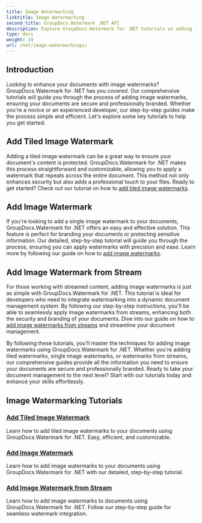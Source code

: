 ```yaml
---
title: Image Watermarking
linktitle: Image Watermarking
second_title: GroupDocs.Watermark .NET API
description: Explore GroupDocs.Watermark for .NET tutorials on adding image watermarks. Learn step-by-step methods to enhance your document's security and branding.
type: docs
weight: 24
url: /net/image-watermarkings/
---
```

## Introduction

Looking to enhance your documents with image watermarks? GroupDocs.Watermark for .NET has you covered. Our comprehensive tutorials will guide you through the process of adding image watermarks, ensuring your documents are secure and professionally branded. Whether you're a novice or an experienced developer, our step-by-step guides make the process simple and efficient. Let's explore some key tutorials to help you get started.

## Add Tiled Image Watermark
Adding a tiled image watermark can be a great way to ensure your document's content is protected. GroupDocs.Watermark for .NET makes this process straightforward and customizable, allowing you to apply a watermark that repeats across the entire document. This method not only enhances security but also adds a professional touch to your files. Ready to get started? Check out our tutorial on how to [add tiled image watermarks](./add-tiled-image-watermark/).

## Add Image Watermark
If you're looking to add a single image watermark to your documents, GroupDocs.Watermark for .NET offers an easy and effective solution. This feature is perfect for branding your documents or protecting sensitive information. Our detailed, step-by-step tutorial will guide you through the process, ensuring you can apply watermarks with precision and ease. Learn more by following our guide on how to [add image watermarks](./add-image-watermark/).

## Add Image Watermark from Stream
For those working with streamed content, adding image watermarks is just as simple with GroupDocs.Watermark for .NET. This tutorial is ideal for developers who need to integrate watermarking into a dynamic document management system. By following our step-by-step instructions, you'll be able to seamlessly apply image watermarks from streams, enhancing both the security and branding of your documents. Dive into our guide on how to [add image watermarks from streams](./add-image-watermark-from-stream/) and streamline your document management.

By following these tutorials, you'll master the techniques for adding image watermarks using GroupDocs.Watermark for .NET. Whether you're adding tiled watermarks, single image watermarks, or watermarks from streams, our comprehensive guides provide all the information you need to ensure your documents are secure and professionally branded. Ready to take your document management to the next level? Start with our tutorials today and enhance your skills effortlessly.

## Image Watermarking Tutorials
### [Add Tiled Image Watermark](./add-tiled-image-watermark/)
Learn how to add tiled image watermarks to your documents using GroupDocs.Watermark for .NET. Easy, efficient, and customizable.
### [Add Image Watermark](./add-image-watermark/)
Learn how to add image watermarks to your documents using GroupDocs.Watermark for .NET with our detailed, step-by-step tutorial.
### [Add Image Watermark from Stream](./add-image-watermark-from-stream/)
Learn how to add image watermarks to documents using GroupDocs.Watermark for .NET. Follow our step-by-step guide for seamless watermark integration.
